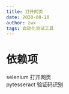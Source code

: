 ```yaml
---
title: 打开网页
date: 2020-08-10
author: zwx
tags: 自动化测试工具
---
```

# 依赖项 
selenium 打开网页  
pytesseract 验证码识别